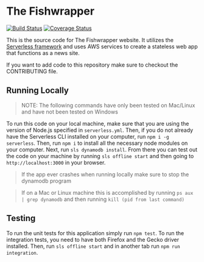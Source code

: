 # The Fishwrapper
[![Build Status](https://travis-ci.org/CapitalistLepton/fishwrapper.svg?branch=master)](https://travis-ci.org/CapitalistLepton/fishwrapper)
[![Coverage Status](https://coveralls.io/repos/github/CapitalistLepton/fishwrapper/badge.svg?branch=master)](https://coveralls.io/github/CapitalistLepton/fishwrapper?branch=master)

This is the source code for The Fishwrapper website. It utilizes the
[Serverless framework](https://serverless.com/) and uses AWS services to create
a stateless web app that functions as a news site.

If you want to add code to this repository make sure to checkout the
CONTRIBUTING file.

## Running Locally
> NOTE: The following commands have only been tested on Mac/Linux and have not
> been tested on Windows

To run this code on your local machine, make sure that you are using the version
of Node.js specified in `serverless.yml`. Then, if you do not already have the
Serverless CLI installed on your computer, run `npm i -g serverless`. Then, run
`npm i` to install all the necessary node modules on your computer. Next, run
`sls dynamodb install`. From there you can test out the code on your machine by
running `sls offline start` and then going to `http://localhost:3000` in your
browser.

> If the app ever crashes when running locally make sure to stop the dynamodb
> program

> If on a Mac or Linux machine this is accomplished by running `ps aux | grep
> dynamodb` and then running `kill (pid from last command)`

## Testing
To run the unit tests for this application simply run `npm test`. To run the
integration tests, you need to have both Firefox and the Gecko driver installed.
Then, run `sls offline start` and in another tab run `npm run integration`.
